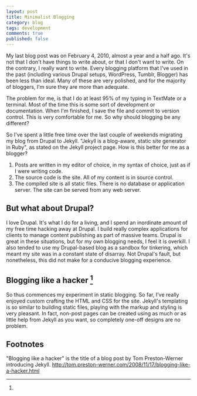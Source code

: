```yaml
---
layout: post
title: Minimalist Blogging
category: blog
tags: development
comments: true
published: false
---
```


My last blog post was on February 4, 2010, almost a year and a half ago.  It's
not that I don't have things to write about, or that I don't want to write. On
the contrary, I really want to write.  Every blogging platform that I've used
in the past (including various Drupal setups, WordPress, Tumblr, Blogger) has
been less than ideal.  Many of these are very polished, and for the majority of
bloggers, I'm sure they are more than adequate.

The problem for me, is that I do at least 95% of my typing in TextMate or a
terminal.  Most of the time this is some sort of development or documentation.
When I'm finished, I save the file and commit to version control.  This is very
comfortable for me.  So why should blogging be any different?

So I've spent a little free time over the last couple of weekends migrating my
blog from Drupal to Jekyll.  "Jekyll is a blog-aware, static site generator in
Ruby", as stated on the Jekyll project page.  How is this better for me as a
blogger?

1. Posts are written in my editor of choice, in my syntax of choice, just as if
   I were writing code.
2. The source code is the site.  All of my content is in source control.
3. The compiled site is all static files.  There is no database or application
   server.  The site can be served from any web server.

## But what about Drupal?

I love Drupal. It's what I do for a living, and I spend an inordinate amount of
my free time hacking away at Drupal. I build really complex applications for
clients to manage content publishing as part of massive teams.  Drupal is great
in these situations, but for my own blogging needs, I feel it is overkill.  I
also tended to use my Drupal-based blog as a sandbox for tinkering, which meant
my site was in a constant state of disarray.  Not Drupal's fault, but
nonetheless, this did not make for a conducive blogging experience.

## Blogging like a hacker [^1]

So thus commences my experiment in static blogging.  So far, I've really
enjoyed custom crafting the HTML and CSS for the site.  Jekyll's templating is
so similar to building static files, playing with the markup and styling is
very pleasant.  In fact, non-post pages can be created using as much or as
little help from Jekyll as you want, so completely one-off designs are no
problem.


## Footnotes
[^1]:
  "Blogging like a hacker" is the title of a blog post by Tom Preston-Werner
  introducing Jekyll. http://tom.preston-werner.com/2008/11/17/blogging-like-a-hacker.html
